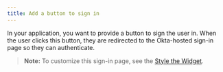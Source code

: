 ```yaml
---
title: Add a button to sign in
---
```

In your application, you want to provide a button to sign the user in. When the user clicks this button, they are redirected to the Okta-hosted sign-in page so they can authenticate.

> **Note:** To customize this sign-in page, see the [Style the Widget](/docs/guides/style-the-widget/style-okta-hosted/).

<StackSelector snippet="login-redirect"/>

<NextSectionLink/>
